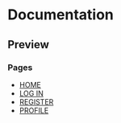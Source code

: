 # Documentation
## Preview 
### Pages
* [HOME](https://yulfil.github.io/front/)
* [LOG IN](https://yulfil.github.io/front/log_in.html)
* [REGISTER](https://yulfil.github.io/front/sign_up.html)
* [PROFILE](https://yulfil.github.io/front/profile.html)
